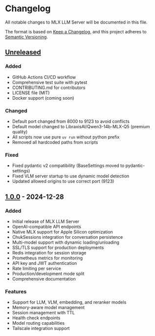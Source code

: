 # Changelog

All notable changes to MLX LLM Server will be documented in this file.

The format is based on [Keep a Changelog](https://keepachangelog.com/en/1.0.0/),
and this project adheres to [Semantic Versioning](https://semver.org/spec/v2.0.0.html).

## [Unreleased]

### Added
- GitHub Actions CI/CD workflow
- Comprehensive test suite with pytest
- CONTRIBUTING.md for contributors
- LICENSE file (MIT)
- Docker support (coming soon)

### Changed
- Default port changed from 8000 to 9123 to avoid conflicts
- Default model changed to LibraxisAI/Qwen3-14b-MLX-Q5 (premium quality)
- All scripts now use pure `uv run` without python prefix
- Removed all hardcoded paths from scripts

### Fixed
- Fixed pydantic v2 compatibility (BaseSettings moved to pydantic-settings)
- Fixed VLM server startup to use dynamic model detection
- Updated allowed origins to use correct port (9123)

## [1.0.0] - 2024-12-28

### Added
- Initial release of MLX LLM Server
- OpenAI-compatible API endpoints
- Native MLX support for Apple Silicon optimization
- ChukSessions integration for conversation persistence
- Multi-model support with dynamic loading/unloading
- SSL/TLS support for production deployments
- Redis integration for session storage
- Prometheus metrics for monitoring
- API key and JWT authentication
- Rate limiting per service
- Production/development mode split
- Comprehensive documentation

### Features
- Support for LLM, VLM, embedding, and reranker models
- Memory-aware model management
- Session management with TTL
- Health check endpoints
- Model routing capabilities
- Tailscale integration support

[Unreleased]: https://github.com/LibraxisAI/mlx-llm-server/compare/v1.0.0...HEAD
[1.0.0]: https://github.com/LibraxisAI/mlx-llm-server/releases/tag/v1.0.0